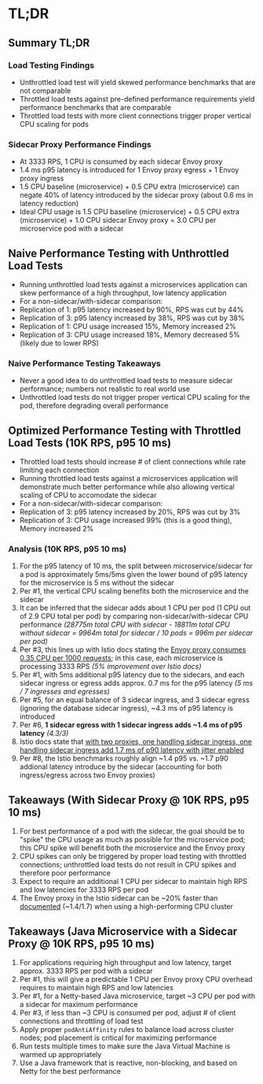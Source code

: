 # TL;DR

## Summary TL;DR

### Load Testing Findings
* Unthrottled load test will yield skewed performance benchmarks that are not comparable
* Throttled load tests against pre-defined performance requirements yield performance benchmarks that are comparable
* Throttled load tests with more client connections trigger proper vertical CPU scaling for pods

### Sidecar Proxy Performance Findings
* At 3333 RPS, 1 CPU is consumed by each sidecar Envoy proxy
* 1.4 ms p95 latency is introduced for 1 Envoy proxy egress + 1 Envoy proxy ingress
* 1.5 CPU baseline (microservice) + 0.5 CPU extra (microservice) can negate 40% of latency introduced by the sidecar proxy (about 0.6 ms in latency reduction)
* Ideal CPU usage is 1.5 CPU baseline (microservice) + 0.5 CPU extra (microservice) + 1.0 CPU sidecar Envoy proxy = 3.0 CPU per microservice pod with a sidecar

## Naive Performance Testing with Unthrottled Load Tests

* Running unthrottled load tests against a microservices application can skew performance of a high throughput, low latency application
* For a non-sidecar/with-sidecar comparison:
* Replication of 1: p95 latency increased by 90%, RPS was cut by 44%
* Replication of 3: p95 latency increased by 38%, RPS was cut by 38%
* Replication of 1: CPU usage increased 15%, Memory increased 2%
* Replication of 3: CPU usage increased 18%, Memory decreased 5% (likely due to lower RPS)

### Naive Performance Testing Takeaways

* Never a good idea to do unthrottled load tests to measure sidecar performance; numbers not realistic to real world use
* Unthrottled load tests do not trigger proper vertical CPU scaling for the pod, therefore degrading overall performance

## Optimized Performance Testing with Throttled Load Tests (10K RPS, p95 10 ms)

* Throttled load tests should increase # of client connections while rate limiting each connection
* Running throttled load tests against a microservices application will demonstrate much better performance while also allowing vertical scaling of CPU to accomodate the sidecar
* For a non-sidecar/with-sidecar comparison:
* Replication of 3: p95 latency increased by 20%, RPS was cut by 3%
* Replication of 3: CPU usage increased 99% (this is a good thing), Memory increased 2%

### Analysis (10K RPS, p95 10 ms)

1. For the p95 latency of 10 ms, the split between microservice/sidecar for a pod is approximately 5ms/5ms given the lower bound of p95 latency for the microservice is 5 ms without the sidecar
2. Per #1, the vertical CPU scaling benefits both the microservice and the sidecar
3. It can be inferred that the sidecar adds about 1 CPU per pod (1 CPU out of 2.9 CPU total per pod) by comparing non-sidecar/with-sidecar CPU performance 
   *(28775m total CPU with sidecar - 18811m total CPU without sidecar = 9964m total for sidecar / 10 pods = 996m per sidecar per pod)*
4. Per #3, this lines up with Istio docs stating the [Envoy proxy consumes 0.35 CPU per 1000 requests](https://istio.io/latest/docs/ops/deployment/performance-and-scalability/); in this case, each microservice is processing 3333 RPS *(5% improvement over Istio docs)*
5. Per #1, with 5ms additional p95 latency due to the sidecars, and each sidecar ingress or egress adds approx. 0.7 ms for the p95 latency *(5 ms / 7 ingresses and egresses)*
6. Per #5, for an equal balance of 3 sidecar ingress, and 3 sidecar egress (ignoring the database sidecar ingress), ~4.3 ms of p95 latency is introduced
7. Per #6, **1 sidecar egress with 1 sidecar ingress adds ~1.4 ms of p95 latency** *(4.3/3)*
8. Istio docs state that [with two proxies, one handling sidecar ingress, one handling sidecar ingress add 1.7 ms of p90 latency with jitter enabled](https://istio.io/latest/docs/ops/deployment/performance-and-scalability/)
9. Per #8, the Istio benchmarks roughly align ~1.4 p95 vs. ~1.7 p90 addional latency introduce by the sidecar (accounting for both ingress/egress across two Envoy proxies)

## Takeaways (With Sidecar Proxy @ 10K RPS, p95 10 ms)

1. For best performance of a pod with the sidecar, the goal should be to "spike" the CPU usage as much as possible for the microservice pod; this CPU spike will benefit both the microservice and the Envoy proxy
1. CPU spikes can only be triggered by proper load testing with throttled connections; unthrottled load tests do not result in CPU spikes and therefore poor performance
1. Expect to require an additional 1 CPU per sidecar to maintain high RPS and low latencies for 3333 RPS per pod
1. The Envoy proxy in the Istio sidecar can be ~20% faster than [documented](https://istio.io/latest/docs/ops/deployment/performance-and-scalability/) (~1.4/1.7) when using a high-performing CPU cluster

## Takeaways (Java Microservice with a Sidecar Proxy @ 10K RPS, p95 10 ms)

1. For applications requiring high throughput and low latency, target approx. 3333 RPS per pod with a sidecar
2. Per #1, this will give a predictable 1 CPU per Envoy proxy CPU overhead requires to maintain high RPS and low latencies 
3. Per #1, for a Netty-based Java microservice, target ~3 CPU per pod with a sidecar for maximum performance
4. Per #3, if less than ~3 CPU is consumed per pod, adjust # of client connections and throttling of load test
5. Apply proper `podAntiAffinity` rules to balance load across cluster nodes; pod placement is critical for maximizing performance
6. Run tests multiple times to make sure the Java Virtual Machine is warmed up appropriately
7. Use a Java framework that is reactive, non-blocking, and based on Netty for the best performance
